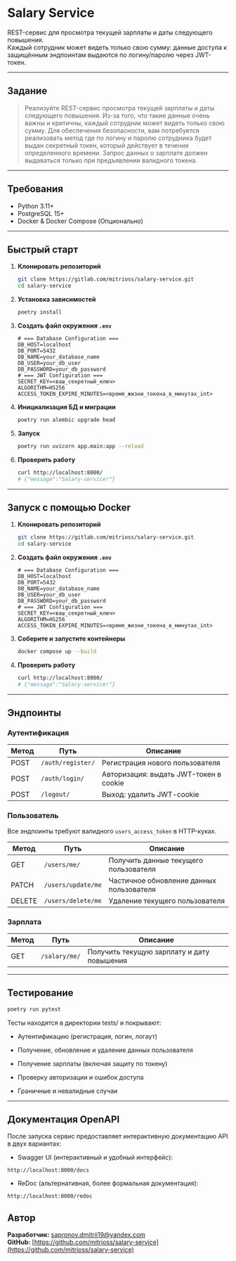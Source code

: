 # Salary Service

REST-сервис для просмотра текущей зарплаты и даты следующего повышения.  
Каждый сотрудник может видеть только свою сумму: данные доступа к защищённым эндпоинтам выдаются по логину/паролю через JWT-токен.

---

## Задание

> Реализуйте REST-сервис просмотра текущей зарплаты и даты следующего
> повышения. Из-за того, что такие данные очень важны и критичны, каждый сотрудник
> может видеть только свою сумму. Для обеспечения безопасности, вам потребуется
> реализовать метод где по логину и паролю сотрудника будет выдан секретный токен,
> который действует в течение определенного времени. Запрос данных о зарплате
> должен выдаваться только при предъявлении валидного токена.

---

## Требования

- Python 3.11+
- PostgreSQL 15+
- Docker & Docker Compose (Опционально)
---

## Быстрый старт

1. **Клонировать репозиторий**

   ```bash
   git clone https://gitlab.com/mitrioss/salary-service.git
   cd salary-service
   ```

2. **Установка зависимостей**

   ```bash
   poetry install
   ```

3. **Создать файл окружения `.env`**

   ```dotenv
   # === Database Configuration ===
   DB_HOST=localhost
   DB_PORT=5432
   DB_NAME=your_database_name
   DB_USER=your_db_user
   DB_PASSWORD=your_db_password
   # === JWT Configuration ===
   SECRET_KEY=<ваш_секретный_ключ>
   ALGORITHM=HS256
   ACCESS_TOKEN_EXPIRE_MINUTES=<время_жизни_токена_в_минутах_int>
   ```

4. **Инициализация БД и миграции**

   ```bash
   poetry run alembic upgrade head
   ```

5. **Запуск**

   ```bash
   poetry run uvicorn app.main:app --reload
   ```

6. **Проверить работу**

   ```bash
   curl http://localhost:8000/
   # {"message":"Salary-service!"}
   ```

---

## Запуск с помощью Docker

1. **Клонировать репозиторий**

   ```bash
   git clone https://gitlab.com/mitrioss/salary-service.git
   cd salary-service
   ```

3. **Создать файл окружения `.env`**

   ```dotenv
   # === Database Configuration ===
   DB_HOST=localhost
   DB_PORT=5432
   DB_NAME=your_database_name
   DB_USER=your_db_user
   DB_PASSWORD=your_db_password
   # === JWT Configuration ===
   SECRET_KEY=<ваш_секретный_ключ>
   ALGORITHM=HS256
   ACCESS_TOKEN_EXPIRE_MINUTES=<время_жизни_токена_в_минутах_int>
   ```

4. **Соберите и запустите контейнеры**
   ```bash
   docker compose up --build
   ```

5. **Проверить работу**

   ```bash
   curl http://localhost:8000/
   # {"message":"Salary-service!"}
   ```
---


## Эндпоинты

### Аутентификация

| Метод | Путь             | Описание                               |
|-------|------------------|----------------------------------------|
| POST  | `/auth/register/`| Регистрация нового пользователя        |
| POST  | `/auth/login/`   | Авторизация: выдать JWT-токен в cookie |
| POST  | `/logout/`       | Выход: удалить JWT-cookie              |

### Пользователь

Все эндпоинты требуют валидного `users_access_token` в HTTP-куках.

| Метод  | Путь                  | Описание                              |
|--------|-----------------------|---------------------------------------|
| GET    | `/users/me/`          | Получить данные текущего пользователя  |
| PATCH  | `/users/update/me`    | Частичное обновление данных пользователя |
| DELETE | `/users/delete/me`    | Удаление текущего пользователя |

### Зарплата

| Метод | Путь          | Описание                              |
|-------|---------------|---------------------------------------|
| GET   | `/salary/me/` | Получить текущую зарплату и дату повышения |

---

## Тестирование

```bash
poetry run pytest
```

Тесты находятся в директории tests/ и покрывают:
- Аутентификацию (регистрация, логин, логаут)

- Получение, обновление и удаление данных пользователя

- Получение зарплаты (включая защиту по токену)

- Проверку авторизации и ошибок доступа

- Граничные и невалидные случаи

---

## Документация OpenAPI

После запуска сервис предоставляет интерактивную документацию API в двух вариантах:

- Swagger UI (интерактивный и удобный интерфейс):
```
http://localhost:8000/docs
```

- ReDoc (альтернативная, более формальная документация):
```
http://localhost:8000/redoc
```

## Автор

**Разработчик:** [sapronov.dmitrii19@yandex.com](mailto:sapronov.dmitrii19@yandex.com)  
**GitHub:** [https://github.com/mitrioss/salary-service](https://github.com/mitrioss/salary-service)
